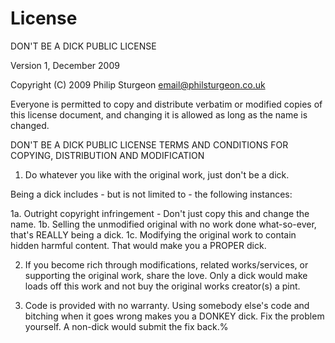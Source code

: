 # License
DON'T BE A DICK PUBLIC LICENSE

Version 1, December 2009

Copyright (C) 2009 Philip Sturgeon <email@philsturgeon.co.uk>

Everyone is permitted to copy and distribute verbatim or modified copies of this license document, and changing it is allowed as long as the name is changed.

DON'T BE A DICK PUBLIC LICENSE
TERMS AND CONDITIONS FOR COPYING, DISTRIBUTION AND MODIFICATION

1. Do whatever you like with the original work, just don't be a dick.

Being a dick includes - but is not limited to - the following instances:

1a. Outright copyright infringement - Don't just copy this and change the name.
1b. Selling the unmodified original with no work done what-so-ever, that's REALLY being a dick.
1c. Modifying the original work to contain hidden harmful content. That would make you a PROPER dick.

2. If you become rich through modifications, related works/services, or supporting the original work, share the love. Only a dick would make loads off this work and not buy the original works creator(s) a pint.

3. Code is provided with no warranty. Using somebody else's code and bitching when it goes wrong makes  you a DONKEY dick. Fix the problem yourself. A non-dick would submit the fix back.%
